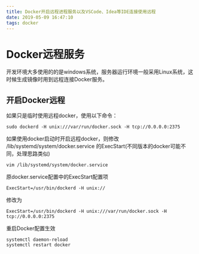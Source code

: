 ```yaml
---
title: Docker开启远程进程服务以及VSCode、Idea等IDE连接使用远程
date: 2019-05-09 16:47:10
tags: docker
---
```

# Docker远程服务

开发环境大多使用的的是windows系统，服务器运行环境一般采用Linux系统，这时候生成镜像时用到远程连接Docker服务。

<!---more-->

## 开启Docker远程

如果只是临时使用远程docker，使用以下命令：

```
sudo dockerd -H unix:///var/run/docker.sock -H tcp://0.0.0.0:2375
```
如果使用docker启动时开启远程docker，则修改 /lib/systemd/system/docker.service 的ExecStart(不同版本的docker可能不同，处理思路类似)

```
vim /lib/systemd/system/docker.service
```

原docker.service配置中的ExecStart配置项

```
ExecStart=/usr/bin/dockerd -H unix://
```

修改为

```
ExecStart=/usr/bin/dockerd -H unix:///var/run/docker.sock -H tcp://0.0.0.0:2375
```
重启Docker配置生效

```
systemctl daemon-reload
systemctl restart docker
```
